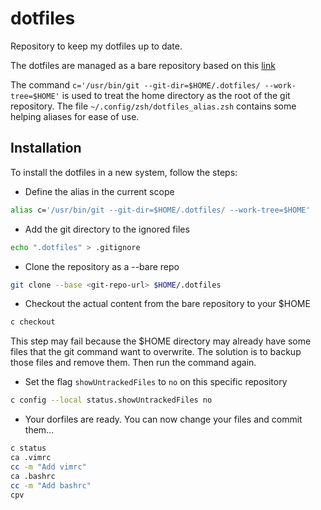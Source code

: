# dotfiles

Repository to keep my dotfiles up to date.

The dotfiles are managed as a bare repository based on this [link](https://www.atlassian.com/git/tutorials/dotfiles)

The command `c='/usr/bin/git --git-dir=$HOME/.dotfiles/ --work-tree=$HOME'` is used to treat the home directory as the root of the git repository. The file `~/.config/zsh/dotfiles_alias.zsh` contains some helping aliases for ease of use.

## Installation

To install the dotfiles in a new system, follow the steps:

- Define the alias in the current scope

```sh
alias c='/usr/bin/git --git-dir=$HOME/.dotfiles/ --work-tree=$HOME'
```

- Add the git directory to the ignored files

```sh
echo ".dotfiles" > .gitignore
```

- Clone the repository as a --bare repo

```sh
git clone --base <git-repo-url> $HOME/.dotfiles
```

- Checkout the actual content from the bare repository to your $HOME

```sh
c checkout
```

This step may fail because the $HOME directory may already have some files that the git command want to overwrite. The solution is to backup those files and remove them. Then run the command again.

- Set the flag `showUntrackedFiles` to `no` on this specific repository

```sh
c config --local status.showUntrackedFiles no
```

- Your dorfiles are ready. You can now change your files and commit them...

```sh
c status
ca .vimrc
cc -m "Add vimrc"
ca .bashrc
cc -m "Add bashrc"
cpv
```
